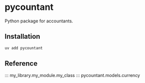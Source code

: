 # pycountant
Python package for accountants.

## Installation

```bash
uv add pycountant
```

## Reference

::: my_library.my_module.my_class
::: pycountant.models.currency
